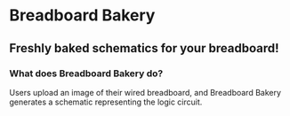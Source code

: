 # Breadboard Bakery
## Freshly baked schematics for your breadboard!
### What does Breadboard Bakery do?
Users upload an image of their wired breadboard, and Breadboard Bakery generates a schematic representing the logic circuit.


